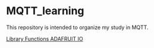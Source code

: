 # MQTT_learning
 This repository is intended to organize my study in MQTT.


[Library Functions ADAFRUIT IO](https://adafruit.github.io/Adafruit_IO_Arduino/html/class_adafruit_i_o___dashboard.html)
